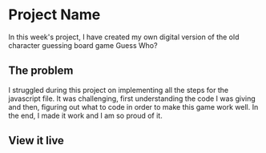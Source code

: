 # Project Name

In this week's project, I have created my own digital version of the old character guessing board game Guess Who?

## The problem

I struggled during this project on implementing all the steps for the javascript file. It was challenging, first understanding the code I was giving and then, figuring out what to code in order to make this game work well. 
In the end, I made it work and I am so proud of it.

## View it live


